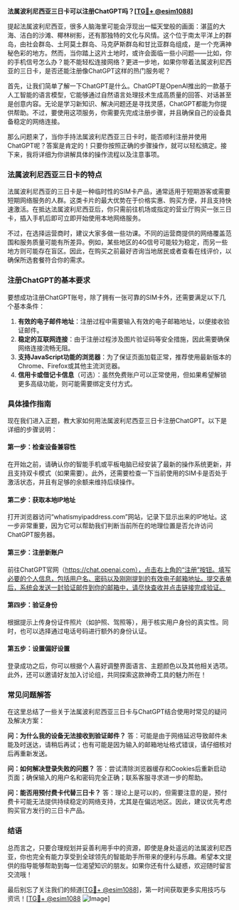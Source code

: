 **法属波利尼西亚三日卡可以注册ChatGPT吗？[[TG💪+ @esim1088](https://t.me/s/esim1088)]**

提起法属波利尼西亚，很多人脑海里可能会浮现出一幅天堂般的画面：湛蓝的大海、洁白的沙滩、椰林树影，还有那独特的文化与风情。这个位于南太平洋上的群岛，由社会群岛、土阿莫土群岛、马克萨斯群岛和甘比亚群岛组成，是一个充满神秘色彩的地方。然而，当你踏上这片土地时，或许会面临一些小问题——比如，你的手机信号怎么办？能不能轻松连接网络？更进一步地，如果你带着法属波利尼西亚的三日卡，是否还能注册像ChatGPT这样的热门服务呢？

首先，让我们简单了解一下ChatGPT是什么。ChatGPT是OpenAI推出的一款基于人工智能的语言模型，它能够通过自然语言处理技术生成高质量的回答、对话甚至是创意内容。无论是学习新知识、解决问题还是寻找灵感，ChatGPT都能为你提供帮助。不过，要使用这项服务，你需要先完成注册步骤，并且确保自己的设备具备稳定的网络连接。

那么问题来了，当你手持法属波利尼西亚三日卡时，能否顺利注册并使用ChatGPT呢？答案是肯定的！只要你按照正确的步骤操作，就可以轻松搞定。接下来，我将详细为你讲解具体的操作流程以及注意事项。

### 法属波利尼西亚三日卡的特点

法属波利尼西亚的三日卡是一种临时性的SIM卡产品，通常适用于短期游客或需要短期网络服务的人群。这类卡片的最大优势在于价格实惠、购买方便，并且支持快速激活。在抵达法属波利尼西亚后，你只需前往机场或指定的营业厅购买一张三日卡，插入手机后即可立即开始使用本地网络服务。

不过，在选择运营商时，建议大家多做一些功课。不同的运营商提供的网络覆盖范围和服务质量可能有所差异。例如，某些地区的4G信号可能较为稳定，而另一些地方则可能存在盲区。因此，在购买之前最好咨询当地居民或者查看在线评价，以确保所选套餐符合你的需求。

### 注册ChatGPT的基本要求

要想成功注册ChatGPT账号，除了拥有一张可靠的SIM卡外，还需要满足以下几个基本条件：

1. **有效的电子邮件地址**：注册过程中需要输入有效的电子邮箱地址，以便接收验证邮件。
2. **稳定的互联网连接**：由于注册过程涉及图片验证码等安全措施，因此需要确保网络连接流畅无阻。
3. **支持JavaScript功能的浏览器**：为了保证页面加载正常，推荐使用最新版本的Chrome、Firefox或其他主流浏览器。
4. **信用卡或借记卡信息**（可选）：虽然免费账户可以正常使用，但如果希望解锁更多高级功能，则可能需要绑定支付方式。

### 具体操作指南

现在我们进入正题，教大家如何用法属波利尼西亚三日卡注册ChatGPT。以下是详细的步骤说明：

#### 第一步：检查设备兼容性
在开始之前，请确认你的智能手机或平板电脑已经安装了最新的操作系统更新，并且支持双卡模式（如果需要）。此外，还需要检查一下当前使用的SIM卡是否处于激活状态，并且有足够的余额来维持后续操作。

#### 第二步：获取本地IP地址
打开浏览器访问“whatismyipaddress.com”网站，记录下显示出来的IP地址。这一步非常重要，因为它可以帮助我们判断当前所在的地理位置是否允许访问ChatGPT服务器。

#### 第三步：注册新账户
前往ChatGPT官网（https://chat.openai.com），点击右上角的“注册”按钮。填写必要的个人信息，包括用户名、密码以及刚刚提到的有效电子邮箱地址。提交表单后，系统会发送一封验证邮件到你的邮箱中，请尽快查收并点击链接完成验证。

#### 第四步：验证身份
根据提示上传身份证件照片（如护照、驾照等），用于核实用户身份的真实性。同时，也可以选择通过电话号码进行额外的身份认证。

#### 第五步：设置偏好设置
登录成功之后，你可以根据个人喜好调整界面语言、主题颜色以及其他相关选项。此外，还可以邀请好友加入讨论组，共同探索这款神奇工具的魅力所在！

### 常见问题解答

在这里总结了一些关于法属波利尼西亚三日卡与ChatGPT结合使用时常见的疑问及解决方案：

**问：为什么我的设备无法接收到验证邮件？**
答：可能是由于网络延迟导致邮件未能及时送达，请稍后再试；也有可能是因为输入的邮箱地址格式错误，请仔细核对后再重新发送。

**问：如何解决登录失败的问题？**
答：尝试清除浏览器缓存和Cookies后重新启动页面；确保输入的用户名和密码完全正确；联系客服寻求进一步的帮助。

**问：能否用预付费卡代替三日卡？**
答：理论上是可以的，但需要注意的是，预付费卡可能无法提供持续稳定的网络支持，尤其是在偏远地区。因此，建议优先考虑购买官方发行的三日卡产品。

### 结语

总而言之，只要合理规划并妥善利用手中的资源，即使是身处遥远的法属波利尼西亚，你也完全有能力享受到全球领先的智能助手所带来的便利与乐趣。希望本文提供的指导能够帮助到每一位渴望知识的朋友。如果你还有什么疑惑，欢迎随时留言交流哦！

最后别忘了关注我们的频道[[TG💪+ @esim1088](https://t.me/s/esim1088)]，第一时间获取更多实用技巧与资讯！[[TG💪+ @esim1088](https://t.me/s/esim1088) ![Image](https://i.postimg.cc/4NQfJmqS/Snipaste-2025-05-13-00-14-12.png)]